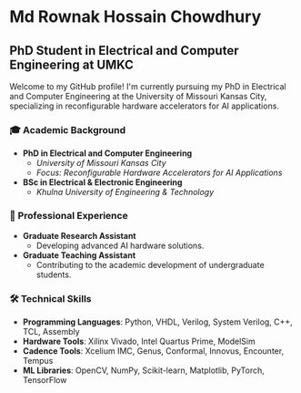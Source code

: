 # Md Rownak Hossain Chowdhury

## PhD Student in Electrical and Computer Engineering at UMKC

Welcome to my GitHub profile! I'm currently pursuing my PhD in Electrical and Computer Engineering at the University of Missouri Kansas City, specializing in reconfigurable hardware accelerators for AI applications.

### 🎓 Academic Background
- **PhD in Electrical and Computer Engineering**
  - *University of Missouri Kansas City*
  - *Focus: Reconfigurable Hardware Accelerators for AI Applications*
- **BSc in Electrical & Electronic Engineering**
  - *Khulna University of Engineering & Technology*

### 💼 Professional Experience
- **Graduate Research Assistant**
  - Developing advanced AI hardware solutions.
- **Graduate Teaching Assistant**
  - Contributing to the academic development of undergraduate students.

### 🛠️ Technical Skills
- **Programming Languages**: Python, VHDL, Verilog, System Verilog, C++, TCL, Assembly
- **Hardware Tools**: Xilinx Vivado, Intel Quartus Prime, ModelSim
- **Cadence Tools**: Xcelium IMC, Genus, Conformal, Innovus, Encounter, Tempus
- **ML Libraries**: OpenCV, NumPy, Scikit-learn, Matplotlib, PyTorch, TensorFlow
